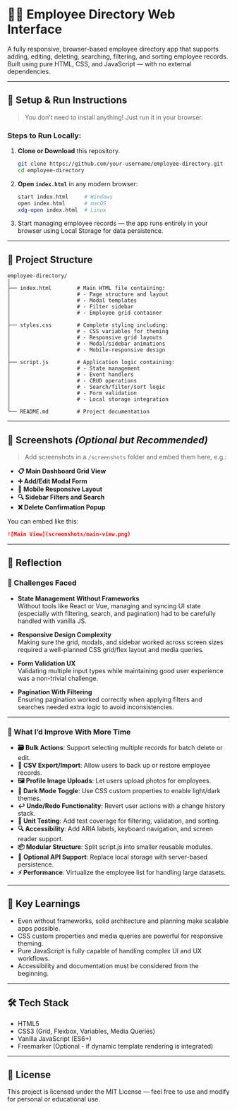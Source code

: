 
# 👨‍💼 Employee Directory Web Interface

A fully responsive, browser-based employee directory app that supports adding, editing, deleting, searching, filtering, and sorting employee records. Built using pure HTML, CSS, and JavaScript — with no external dependencies.

---

## 🚀 Setup & Run Instructions

> You don’t need to install anything! Just run it in your browser.

### Steps to Run Locally:
1. **Clone or Download** this repository.
   ```bash
   git clone https://github.com/your-username/employee-directory.git
   cd employee-directory
   ```

2. **Open `index.html`** in any modern browser:
   ```bash
   start index.html     # Windows
   open index.html      # macOS
   xdg-open index.html  # Linux
   ```

3. Start managing employee records — the app runs entirely in your browser using Local Storage for data persistence.

---

## 📁 Project Structure

```
employee-directory/
│
├── index.html        # Main HTML file containing:
│                     # - Page structure and layout
│                     # - Modal templates
│                     # - Filter sidebar
│                     # - Employee grid container
│
├── styles.css        # Complete styling including:
│                     # - CSS variables for theming
│                     # - Responsive grid layouts
│                     # - Modal/sidebar animations
│                     # - Mobile-responsive design
│
├── script.js         # Application logic containing:
│                     # - State management
│                     # - Event handlers
│                     # - CRUD operations
│                     # - Search/filter/sort logic
│                     # - Form validation
│                     # - Local storage integration
│
└── README.md         # Project documentation
```

---

## 📸 Screenshots _(Optional but Recommended)_

> Add screenshots in a `/screenshots` folder and embed them here, e.g.:

- **📋 Main Dashboard Grid View**
- **➕ Add/Edit Modal Form**
- **📱 Mobile Responsive Layout**
- **🔍 Sidebar Filters and Search**
- **❌ Delete Confirmation Popup**

You can embed like this:
```markdown
![Main View](screenshots/main-view.png)
```

---

## 💭 Reflection

### 🔧 Challenges Faced

- **State Management Without Frameworks**  
  Without tools like React or Vue, managing and syncing UI state (especially with filtering, search, and pagination) had to be carefully handled with vanilla JS.

- **Responsive Design Complexity**  
  Making sure the grid, modals, and sidebar worked across screen sizes required a well-planned CSS grid/flex layout and media queries.

- **Form Validation UX**  
  Validating multiple input types while maintaining good user experience was a non-trivial challenge.

- **Pagination With Filtering**  
  Ensuring pagination worked correctly when applying filters and searches needed extra logic to avoid inconsistencies.

---

### 🚀 What I’d Improve With More Time

- **🗃️ Bulk Actions**: Support selecting multiple records for batch delete or edit.  
- **🧾 CSV Export/Import**: Allow users to back up or restore employee records.  
- **🖼️ Profile Image Uploads**: Let users upload photos for employees.  
- **🌙 Dark Mode Toggle**: Use CSS custom properties to enable light/dark themes.  
- **↩️ Undo/Redo Functionality**: Revert user actions with a change history stack.  
- **🧪 Unit Testing**: Add test coverage for filtering, validation, and sorting.  
- **🔍 Accessibility**: Add ARIA labels, keyboard navigation, and screen reader support.  
- **📦 Modular Structure**: Split script.js into smaller reusable modules.  
- **📡 Optional API Support**: Replace local storage with server-based persistence.  
- **⚡ Performance**: Virtualize the employee list for handling large datasets.

---

## 🧠 Key Learnings

- Even without frameworks, solid architecture and planning make scalable apps possible.
- CSS custom properties and media queries are powerful for responsive theming.
- Pure JavaScript is fully capable of handling complex UI and UX workflows.
- Accessibility and documentation must be considered from the beginning.

---

## 🛠 Tech Stack

- HTML5  
- CSS3 (Grid, Flexbox, Variables, Media Queries)  
- Vanilla JavaScript (ES6+)  
- Freemarker (Optional - if dynamic template rendering is integrated)

---

## 📄 License

This project is licensed under the MIT License — feel free to use and modify for personal or educational use.

